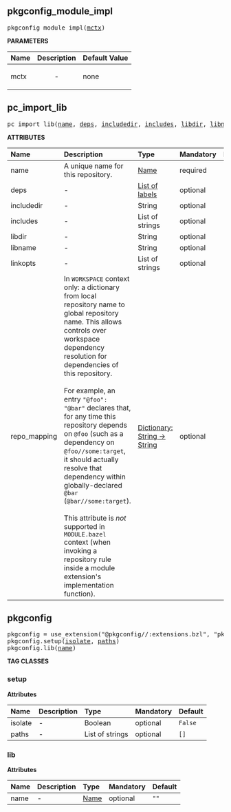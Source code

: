 <!-- Generated with Stardoc: http://skydoc.bazel.build -->



<a id="pkgconfig_module_impl"></a>

## pkgconfig_module_impl

<pre>
pkgconfig_module_impl(<a href="#pkgconfig_module_impl-mctx">mctx</a>)
</pre>



**PARAMETERS**


| Name  | Description | Default Value |
| :------------- | :------------- | :------------- |
| <a id="pkgconfig_module_impl-mctx"></a>mctx |  <p align="center"> - </p>   |  none |


<a id="pc_import_lib"></a>

## pc_import_lib

<pre>
pc_import_lib(<a href="#pc_import_lib-name">name</a>, <a href="#pc_import_lib-deps">deps</a>, <a href="#pc_import_lib-includedir">includedir</a>, <a href="#pc_import_lib-includes">includes</a>, <a href="#pc_import_lib-libdir">libdir</a>, <a href="#pc_import_lib-libname">libname</a>, <a href="#pc_import_lib-linkopts">linkopts</a>, <a href="#pc_import_lib-repo_mapping">repo_mapping</a>)
</pre>

**ATTRIBUTES**


| Name  | Description | Type | Mandatory | Default |
| :------------- | :------------- | :------------- | :------------- | :------------- |
| <a id="pc_import_lib-name"></a>name |  A unique name for this repository.   | <a href="https://bazel.build/concepts/labels#target-names">Name</a> | required |  |
| <a id="pc_import_lib-deps"></a>deps |  -   | <a href="https://bazel.build/concepts/labels">List of labels</a> | optional |  `[]`  |
| <a id="pc_import_lib-includedir"></a>includedir |  -   | String | optional |  `""`  |
| <a id="pc_import_lib-includes"></a>includes |  -   | List of strings | optional |  `[]`  |
| <a id="pc_import_lib-libdir"></a>libdir |  -   | String | optional |  `""`  |
| <a id="pc_import_lib-libname"></a>libname |  -   | String | optional |  `""`  |
| <a id="pc_import_lib-linkopts"></a>linkopts |  -   | List of strings | optional |  `[]`  |
| <a id="pc_import_lib-repo_mapping"></a>repo_mapping |  In `WORKSPACE` context only: a dictionary from local repository name to global repository name. This allows controls over workspace dependency resolution for dependencies of this repository.<br><br>For example, an entry `"@foo": "@bar"` declares that, for any time this repository depends on `@foo` (such as a dependency on `@foo//some:target`, it should actually resolve that dependency within globally-declared `@bar` (`@bar//some:target`).<br><br>This attribute is _not_ supported in `MODULE.bazel` context (when invoking a repository rule inside a module extension's implementation function).   | <a href="https://bazel.build/rules/lib/dict">Dictionary: String -> String</a> | optional |  |


<a id="pkgconfig"></a>

## pkgconfig

<pre>
pkgconfig = use_extension("@pkgconfig//:extensions.bzl", "pkgconfig")
pkgconfig.setup(<a href="#pkgconfig.setup-isolate">isolate</a>, <a href="#pkgconfig.setup-paths">paths</a>)
pkgconfig.lib(<a href="#pkgconfig.lib-name">name</a>)
</pre>


**TAG CLASSES**

<a id="pkgconfig.setup"></a>

### setup

**Attributes**

| Name  | Description | Type | Mandatory | Default |
| :------------- | :------------- | :------------- | :------------- | :------------- |
| <a id="pkgconfig.setup-isolate"></a>isolate |  -   | Boolean | optional |  `False`  |
| <a id="pkgconfig.setup-paths"></a>paths |  -   | List of strings | optional |  `[]`  |

<a id="pkgconfig.lib"></a>

### lib

**Attributes**

| Name  | Description | Type | Mandatory | Default |
| :------------- | :------------- | :------------- | :------------- | :------------- |
| <a id="pkgconfig.lib-name"></a>name |  -   | <a href="https://bazel.build/concepts/labels#target-names">Name</a> | optional |  `""`  |


